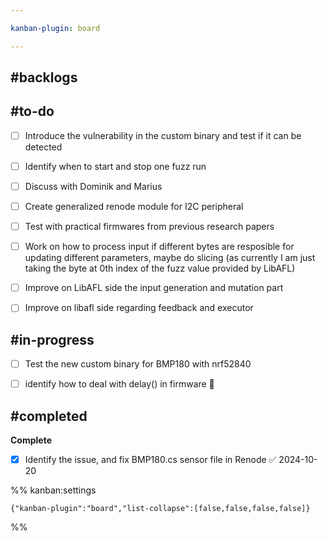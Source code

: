 ```yaml
---

kanban-plugin: board

---
```


## #backlogs



## #to-do

- [ ] Introduce the vulnerability in the custom binary and test if it can be detected
- [ ] Identify when to start and stop one fuzz run
- [ ] Discuss with Dominik and Marius
- [ ] Create generalized renode module for I2C peripheral
- [ ] Test with practical firmwares from previous research papers
- [ ] Work on how to process input if different bytes are resposible for updating different parameters, maybe do slicing (as currently I am just taking the byte at 0th index of the fuzz value provided by LibAFL)
- [ ] Improve on LibAFL side the input generation and mutation part
- [ ] Improve on libafl side regarding feedback and executor


## #in-progress

- [ ] Test the new custom binary for BMP180 with nrf52840
- [ ] identify how to deal with delay() in firmware 🔺


## #completed

**Complete**
- [x] Identify the issue, and fix BMP180.cs sensor file in Renode ✅ 2024-10-20




%% kanban:settings
```
{"kanban-plugin":"board","list-collapse":[false,false,false,false]}
```
%%